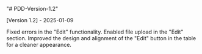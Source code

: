 "# PDD-Version-1.2" 

[Version 1.2] - 2025-01-09

Fixed errors in the "Edit" functionality.
Enabled file upload in the "Edit" section.
Improved the design and alignment of the "Edit" button in the table for a cleaner appearance.
